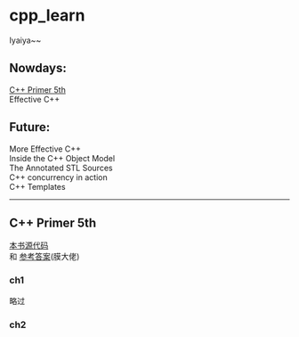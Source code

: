 # cpp_learn
Iyaiya~~

## Nowdays:

[C++ Primer 5th](#c-primer-5th)<br>
Effective C++

## Future:

More Effective C++<br>
Inside the C++ Object Model<br>
The Annotated STL Sources<br>
C++ concurrency in action<br>
C++ Templates

---

## C++ Primer 5th
[本书源代码](./cpp_primer/source)<br> 和 [参考答案](https://github.com/Mooophy/Cpp-Primer)(膜大佬)

### ch1
略过

### ch2
